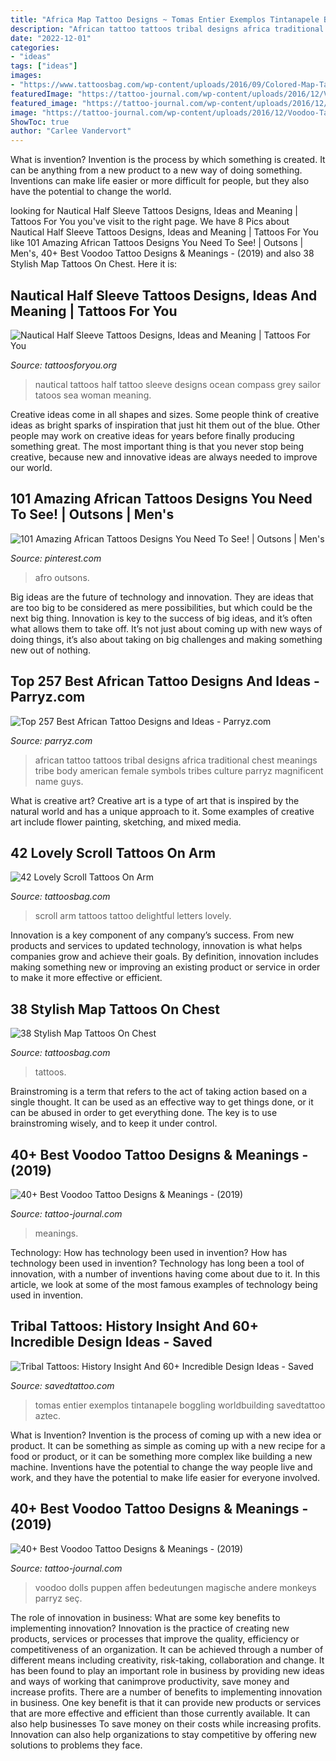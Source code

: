 ```yaml
---
title: "Africa Map Tattoo Designs ~ Tomas Entier Exemplos Tintanapele Boggling Worldbuilding Savedtattoo Aztec"
description: "African tattoo tattoos tribal designs africa traditional chest meanings tribe body american female symbols tribes culture parryz magnificent name guys"
date: "2022-12-01"
categories:
- "ideas"
tags: ["ideas"]
images:
- "https://www.tattoosbag.com/wp-content/uploads/2016/09/Colored-Map-Tattoo.jpg"
featuredImage: "https://tattoo-journal.com/wp-content/uploads/2016/12/Voodoo-Tattoo-23.jpg"
featured_image: "https://tattoo-journal.com/wp-content/uploads/2016/12/Voodoo-Tattoo-23.jpg"
image: "https://tattoo-journal.com/wp-content/uploads/2016/12/Voodoo-Tattoo-25-650x650.jpg"
ShowToc: true
author: "Carlee Vandervort"
---
```



What is invention?
Invention is the process by which something is created. It can be anything from a new product to a new way of doing something. Inventions can make life easier or more difficult for people, but they also have the potential to change the world.

	

		
looking for Nautical Half Sleeve Tattoos Designs, Ideas and Meaning | Tattoos For You you've visit to the right page. We have 8 Pics about Nautical Half Sleeve Tattoos Designs, Ideas and Meaning | Tattoos For You like 101 Amazing African Tattoos Designs You Need To See! | Outsons | Men&#039;s, 40+ Best Voodoo Tattoo Designs &amp; Meanings - (2019) and also 38 Stylish Map Tattoos On Chest. Here it is:
		
    
## Nautical Half Sleeve Tattoos Designs, Ideas And Meaning | Tattoos For You

<img loading=lazy src="http://www.tattoosforyou.org/wp-content/uploads/2017/05/Nautical-Half-Sleeve-Tattoo.jpg" onerror="this.onerror=null;this.src='https://tse4.mm.bing.net/th?id=OIP.J9uDvx4CSLyN7vIrszNn6QHaJ3&amp;pid=15.1';" alt="Nautical Half Sleeve Tattoos Designs, Ideas and Meaning | Tattoos For You">

_Source: tattoosforyou.org_

>nautical tattoos half tattoo sleeve designs ocean compass grey sailor tatoos sea woman meaning. 

	

Creative ideas come in all shapes and sizes. Some people think of creative ideas as bright sparks of inspiration that just hit them out of the blue. Other people may work on creative ideas for years before finally producing something great. The most important thing is that you never stop being creative, because new and innovative ideas are always needed to improve our world.

    
## 101 Amazing African Tattoos Designs You Need To See! | Outsons | Men&#039;s

<img loading=lazy src="https://i.pinimg.com/736x/5f/da/4c/5fda4cefdee997acf9c37267e1b3c8c7.jpg" onerror="this.onerror=null;this.src='https://tse4.mm.bing.net/th?id=OIP.3qpHZzlFN4pahZB8TTpdCwHaHa&amp;pid=15.1';" alt="101 Amazing African Tattoos Designs You Need To See! | Outsons | Men&#039;s">

_Source: pinterest.com_

>afro outsons. 

	

Big ideas are the future of technology and innovation. They are ideas that are too big to be considered as mere possibilities, but which could be the next big thing. Innovation is key to the success of big ideas, and it’s often what allows them to take off. It’s not just about coming up with new ways of doing things, it’s also about taking on big challenges and making something new out of nothing.

    
## Top 257 Best African Tattoo Designs And Ideas - Parryz.com

<img loading=lazy src="http://parryz.com/wp-content/uploads/2017/11/Traditional-Africa-Tattoo.jpg" onerror="this.onerror=null;this.src='https://tse2.mm.bing.net/th?id=OIP.9cr0Vd1OTaNucvqd9OQv8wHaLI&amp;pid=15.1';" alt="Top 257 Best African Tattoo Designs and Ideas - Parryz.com">

_Source: parryz.com_

>african tattoo tattoos tribal designs africa traditional chest meanings tribe body american female symbols tribes culture parryz magnificent name guys. 

	

What is creative art?
Creative art is a type of art that is inspired by the natural world and has a unique approach to it. Some examples of creative art include flower painting, sketching, and mixed media.

    
## 42 Lovely Scroll Tattoos On Arm

<img loading=lazy src="https://www.tattoosbag.com/wp-content/uploads/2016/10/Delightful-Scroll-Tattoo-On-Arm.jpg" onerror="this.onerror=null;this.src='https://tse3.mm.bing.net/th?id=OIP.huUu5kgsvUoaKb_sfY4OwgHaLH&amp;pid=15.1';" alt="42 Lovely Scroll Tattoos On Arm">

_Source: tattoosbag.com_

>scroll arm tattoos tattoo delightful letters lovely. 

	

Innovation is a key component of any company’s success. From new products and services to updated technology, innovation is what helps companies grow and achieve their goals. By definition, innovation includes making something new or improving an existing product or service in order to make it more effective or efficient.

    
## 38 Stylish Map Tattoos On Chest

<img loading=lazy src="https://www.tattoosbag.com/wp-content/uploads/2016/09/Colored-Map-Tattoo.jpg" onerror="this.onerror=null;this.src='https://tse4.mm.bing.net/th?id=OIP.URCYUAEc1cQCG-sZ8M0OygHaJ4&amp;pid=15.1';" alt="38 Stylish Map Tattoos On Chest">

_Source: tattoosbag.com_

>tattoos. 

	

Brainstroming is a term that refers to the act of taking action based on a single thought. It can be used as an effective way to get things done, or it can be abused in order to get everything done. The key is to use brainstroming wisely, and to keep it under control.

    
## 40+ Best Voodoo Tattoo Designs &amp; Meanings - (2019)

<img loading=lazy src="https://tattoo-journal.com/wp-content/uploads/2016/12/Voodoo-Tattoo-25-650x650.jpg" onerror="this.onerror=null;this.src='https://tse4.mm.bing.net/th?id=OIP.LHcEAeJo3MLTqghiYz54SwHaHa&amp;pid=15.1';" alt="40+ Best Voodoo Tattoo Designs &amp; Meanings - (2019)">

_Source: tattoo-journal.com_

>meanings. 

	

Technology: How has technology been used in invention?
How has technology been used in invention? Technology has long been a tool of innovation, with a number of inventions having come about due to it. In this article, we look at some of the most famous examples of technology being used in invention.

    
## Tribal Tattoos: History Insight And 60+ Incredible Design Ideas - Saved

<img loading=lazy src="https://www.savedtattoo.com/wp-content/uploads/2021/06/African-Tribal-Tattoos-7-1025x1536.jpeg" onerror="this.onerror=null;this.src='https://tse3.mm.bing.net/th?id=OIP.OGPMLDimm0yDqsQcHMZ2owHaLG&amp;pid=15.1';" alt="Tribal Tattoos: History Insight And 60+ Incredible Design Ideas - Saved">

_Source: savedtattoo.com_

>tomas entier exemplos tintanapele boggling worldbuilding savedtattoo aztec. 

	

What is Invention?
Invention is the process of coming up with a new idea or product. It can be something as simple as coming up with a new recipe for a food or product, or it can be something more complex like building a new machine. Inventions have the potential to change the way people live and work, and they have the potential to make life easier for everyone involved.

    
## 40+ Best Voodoo Tattoo Designs &amp; Meanings - (2019)

<img loading=lazy src="https://tattoo-journal.com/wp-content/uploads/2016/12/Voodoo-Tattoo-23.jpg" onerror="this.onerror=null;this.src='https://tse2.mm.bing.net/th?id=OIP.OCxnUazalDfSZFzgMpMYowHaHa&amp;pid=15.1';" alt="40+ Best Voodoo Tattoo Designs &amp; Meanings - (2019)">

_Source: tattoo-journal.com_

>voodoo dolls puppen affen bedeutungen magische andere monkeys parryz seç. 

	

The role of innovation in business: What are some key benefits to implementing innovation?
Innovation is the practice of creating new products, services or processes that improve the quality, efficiency or competitiveness of an organization. It can be achieved through a number of different means including creativity, risk-taking, collaboration and change. It has been found to play an important role in business by providing new ideas and ways of working that canimprove productivity, save money and increase profits.
There are a number of benefits to implementing innovation in business. One key benefit is that it can provide new products or services that are more effective and efficient than those currently available. It can also help businesses To save money on their costs while increasing profits. Innovation can also help organizations to stay competitive by offering new solutions to problems they face.

